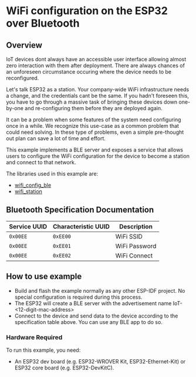 # WiFi configuration on the ESP32 over Bluetooth

## Overview

IoT devices dont always have an accessible user interface allowing almost zero interaction with them after deployment. There are always chances of an unforeseen circumstance occuring where the device needs to be reconfigured. 

Let's talk ESP32 as a station. Your company-wide WiFi infrastructure needs a change, and the credentials cant be the same. If you hadn't foreseen this, you have to go through a massive task of bringing these devices down one-by-one and re-configuring them before they are deployed again.

It can be a problem when some features of the system need configuring once in a while. We recognize this use-case as a common problem that could need solving. In these type of problems, even a simple pre-thought out plan can save a lot of time and effort.

This example implements a BLE server and exposes a service that allows users to configure the WiFi configuration for the device to become a station and connect to that network.


The libraries used in this example are:
- [wifi_config_ble](../../lib/wifi_config_ble)
- [wifi_station](../../lib/wifi_station)

## Bluetooth Specification Documentation
| Service UUID | Characteristic UUID | Description | 
| ------------ | ------------------- | ----------------- |
| `0x00EE`     | `0xEE00`            |   WiFi SSID       |
| `0x00EE`     | `0xEE01`            |   WiFi Password   |
| `0x00EE`     | `0xEE02`            |   WiFi Connect    |
 

## How to use example
- Build and flash the example normally as any other ESP-IDF project. No special configuration is required during this process.
- The ESP32 will create a BLE server with the advertisement name IoT-<12-digit-mac-address>
- Connect to the device and send data to the device according to the specification table above. You can use any BLE app to do so.

### Hardware Required

To run this example, you need:
- An ESP32 dev board (e.g. ESP32-WROVER Kit, ESP32-Ethernet-Kit) or ESP32 core board (e.g. ESP32-DevKitC).
